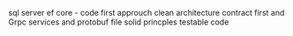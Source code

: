 sql server
ef core - code first approuch 
clean architecture 
contract first and Grpc services and protobuf file
solid princples
testable code 

